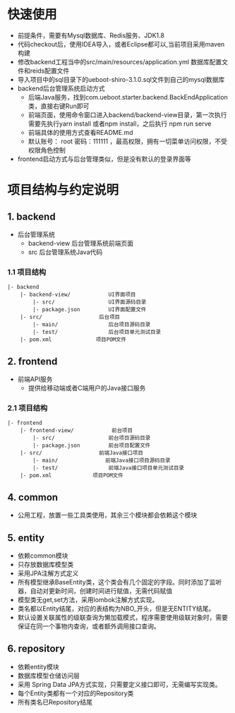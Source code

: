 # 快速使用
- 前提条件，需要有Mysql数据库、Redis服务、JDK1.8
- 代码checkout后，使用IDEA导入，或者Eclipse都可以,当前项目采用maven构建
- 修改backend工程当中的src/main/resources/application.yml 数据库配置文件和reids配置文件
- 导入项目中的sql目录下的ueboot-shiro-3.1.0.sql文件到自己的mysql数据库
- backend后台管理系统启动方式
    - 后端Java服务，找到com.ueboot.starter.backend.BackEndApplication 类，直接右键Run即可
    - 前端页面，使用命令窗口进入backend/backend-view目录，第一次执行需要先执行yarn install 或者npm install，之后执行 npm run serve
    - 前端具体的使用方式查看README.md
    - 默认账号： root 密码：111111 ，最高权限，拥有一切菜单访问权限，不受权限角色控制
- frontend启动方式与后台管理类似，但是没有默认的登录界面等

# 项目结构与约定说明

## 1. backend
- 后台管理系统
    - backend-view 后台管理系统前端页面
    - src 后台管理系统Java代码

### 1.1 项目结构
```
|- backend
    |- backend-view/            UI界面项目
        |- src/                 UI界面源码目录
        |- package.json         UI界面配置文件
    |- src/                  后台项目
        |- main/                后台项目源码目录
        |- test/                后台项目单元测试目录
    |- pom.xml              项目POM文件
```

## 2. frontend
- 前端API服务
    - 提供给移动端或者C端用户的Java接口服务

### 2.1 项目结构
```
|- frontend
    |- frontend-view/            前台项目
        |- src/                 前台项目源码目录
        |- package.json         前台项目配置文件
    |- src/                  前端Java接口项目
        |- main/               前端Java接口项目源码目录
        |- test/                前端Java接口项目单元测试目录
    |- pom.xml             项目POM文件
```


## 4. common
- 公用工程，放置一些工具类使用，其余三个模块都会依赖这个模块

## 5. entity
- 依赖common模块
- 只存放数据库模型类
- 采用JPA注解方式定义
- 所有模型继承BaseEntity类，这个类会有几个固定的字段。同时添加了监听器，自动对更新时间，创建时间进行赋值，无需代码赋值
- 模型类无get,set方法，采用lombok注解方式实现。
- 类名都以Entity结尾，对应的表结构为NBO_开头，但是无ENTITY结尾。
- 默认设置关联属性的级联查询为懒加载模式，程序需要使用级联对象时，需要保证在同一个事物内查询，或者额外调用接口查询。

## 6. repository
- 依赖entity模块
- 数据库模型仓储访问层
- 采用 Spring Data JPA方式实现，只需要定义接口即可，无需编写实现类。
- 每个Entity类都有一个对应的Repository类
- 所有类名已Repository结尾